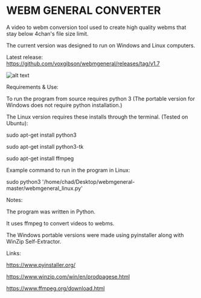 # WEBM GENERAL CONVERTER
A video to webm conversion tool used to create high quality webms that stay below 4chan's file size limit.

The current version was designed to run on Windows and Linux computers. 

Latest release: https://github.com/voxgibson/webmgeneral/releases/tag/v1.7

![alt text](https://i.imgur.com/YqWixDU.jpg)

Requirements & Use: 

To run the program from source requires python 3 (The portable version for Windows does not require python installation.)

The Linux version requires these installs through the terminal. (Tested on Ubuntu):

sudo apt-get install python3

sudo apt-get install python3-tk

sudo apt-get install ffmpeg

Example command to run in the program in Linux:

sudo python3 '/home/chad/Desktop/webmgeneral-master/webmgeneral_linux.py'

Notes:

The program was written in Python.

It uses ffmpeg to convert videos to webms.

The Windows portable versions were made using pyinstaller along with WinZip Self-Extractor.

Links: 

https://www.pyinstaller.org/

https://www.winzip.com/win/en/prodpagese.html

https://www.ffmpeg.org/download.html
